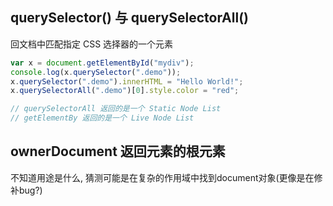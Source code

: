 ## querySelector() 与 querySelectorAll()
回文档中匹配指定 CSS 选择器的一个元素
```javascript
var x = document.getElementById("mydiv");
console.log(x.querySelector(".demo"));
x.querySelector(".demo").innerHTML = "Hello World!";
x.querySelectorAll(".demo")[0].style.color = "red";

// querySelectorAll 返回的是一个 Static Node List
// getElementBy 返回的是一个 Live Node List
```

## ownerDocument 返回元素的根元素
不知道用途是什么, 猜测可能是在复杂的作用域中找到document对象(更像是在修补bug?)


